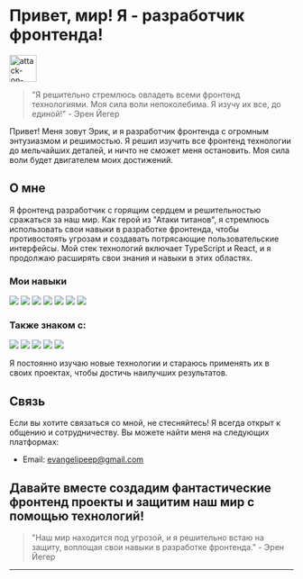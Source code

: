 # Привет, мир! Я - разработчик фронтенда!

<img width="48" height="48" src="https://img.icons8.com/material-outlined/48/attack-on-titan.png" alt="attack-on-titan"/>

> "Я решительно стремлюсь овладеть всеми фронтенд технологиями. Моя сила воли непоколебима. Я изучу их все, до единой!" - Эрен Йегер

Привет! Меня зовут Эрик, и я разработчик фронтенда с огромным энтузиазмом и решимостью. Я решил изучить все фронтенд технологии до мельчайших деталей, и ничто не сможет меня остановить. Моя сила воли будет двигателем моих достижений.

## О мне

Я фронтенд разработчик с горящим сердцем и решительностью сражаться за наш мир. Как герой из "Атаки титанов", я стремлюсь использовать свои навыки в разработке фронтенда, чтобы противостоять угрозам и создавать потрясающие пользовательские интерфейсы. Мой стек технологий включает TypeScript и React, и я продолжаю расширять свои знания и навыки в этих областях.

### Мои навыки

<img src="https://img.shields.io/badge/React-b17738?style=for-the-badge&logo=React&logoColor=03b9cf" /> <img src="https://img.shields.io/badge/TypeScript-b17738?style=for-the-badge&logo=TypeScript&logoColor=03b9cf" /> <img src="https://img.shields.io/badge/Tailwind CSS-b17738?style=for-the-badge&logo=Tailwind CSS&logoColor=03b9cf" /> <img src="https://img.shields.io/badge/Framer-b17738?style=for-the-badge&logo=Framer&logoColor=03b9cf" /> <img src="https://img.shields.io/badge/HTML5-b17738?style=for-the-badge&logo=HTML5&logoColor=03b9cf" /> <img src="https://img.shields.io/badge/CSS3-b17738?style=for-the-badge&logo=CSS3&logoColor=03b9cf" /> <img src="https://img.shields.io/badge/JavaScript-b17738?style=for-the-badge&logo=JavaScript&logoColor=03b9cf" /> 

### Также знаком с:

<img src="https://img.shields.io/badge/React Router-b17738?style=for-the-badge&logo=React Router&logoColor=00272c" /> <img src="https://img.shields.io/badge/Sass-b17738?style=for-the-badge&logo=Sass&logoColor=00272c" />
<img src="https://img.shields.io/badge/Docker-b17738?style=for-the-badge&logo=Docker&logoColor=00272c" /> <img src="https://img.shields.io/badge/NestJS-b17738?style=for-the-badge&logo=NestJS&logoColor=00272c" /> <img src="https://img.shields.io/badge/MongoDB-b17738?style=for-the-badge&logo=MongoDB&logoColor=00272c" />

Я постоянно изучаю новые технологии и стараюсь применять их в своих проектах, чтобы достичь наилучших результатов.

## Связь

Если вы хотите связаться со мной, не стесняйтесь! Я всегда открыт к общению и сотрудничеству. Вы можете найти меня на следующих платформах:

- Email: evangelipeep@gmail.com

## Давайте вместе создадим фантастические фронтенд проекты и защитим наш мир с помощью технологий!

> "Наш мир находится под угрозой, и я решительно встаю на защиту, воплощая свои навыки в разработке фронтенда." - Эрен Йегер


---
